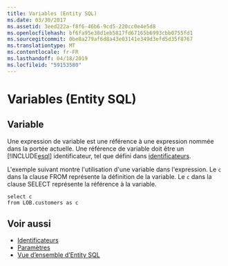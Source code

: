 ```yaml
---
title: Variables (Entity SQL)
ms.date: 03/30/2017
ms.assetid: 3eed222a-f8f6-46b6-9cd5-220cc0e4e5d8
ms.openlocfilehash: bf6fa95e38d1eb5817fd67165b6993cbb0755fd1
ms.sourcegitcommit: 0be8a279af6d8a43e03141e349d3efd5d35f8767
ms.translationtype: MT
ms.contentlocale: fr-FR
ms.lasthandoff: 04/18/2019
ms.locfileid: "59153580"
---
```

# <a name="variables-entity-sql"></a>Variables (Entity SQL)
## <a name="variable"></a>Variable  
 Une expression de variable est une référence à une expression nommée dans la portée actuelle. Une référence de variable doit être un [!INCLUDE[esql](../../../../../../includes/esql-md.md)] identificateur, tel que défini dans [identificateurs](../../../../../../docs/framework/data/adonet/ef/language-reference/identifiers-entity-sql.md).  
  
 L'exemple suivant montre l'utilisation d'une variable dans l'expression. Le `c` dans la clause FROM représente la définition de la variable. Le `c` dans la clause SELECT représente la référence à la variable.  
  
```  
select c   
from LOB.customers as c  
```  
  
## <a name="see-also"></a>Voir aussi

- [Identificateurs](../../../../../../docs/framework/data/adonet/ef/language-reference/identifiers-entity-sql.md)
- [Paramètres](../../../../../../docs/framework/data/adonet/ef/language-reference/parameters-entity-sql.md)
- [Vue d’ensemble d’Entity SQL](../../../../../../docs/framework/data/adonet/ef/language-reference/entity-sql-overview.md)
